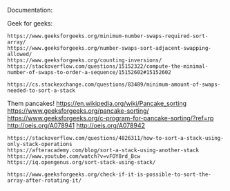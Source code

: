 Documentation:

Geek for geeks:

    https://www.geeksforgeeks.org/minimum-number-swaps-required-sort-array/
    https://www.geeksforgeeks.org/number-swaps-sort-adjacent-swapping-allowed/
    https://www.geeksforgeeks.org/counting-inversions/
    https://stackoverflow.com/questions/15152322/compute-the-minimal-number-of-swaps-to-order-a-sequence/15152602#15152602

    https://cs.stackexchange.com/questions/83489/minimum-amount-of-swaps-needed-to-sort-a-stack


Them pancakes!
    https://en.wikipedia.org/wiki/Pancake_sorting
    https://www.geeksforgeeks.org/pancake-sorting/
    https://www.geeksforgeeks.org/c-program-for-pancake-sorting/?ref=rp
    http://oeis.org/A078941
    http://oeis.org/A078942


    https://stackoverflow.com/questions/4826311/how-to-sort-a-stack-using-only-stack-operations
    https://afteracademy.com/blog/sort-a-stack-using-another-stack
    https://www.youtube.com/watch?v=vFOY8rd_Bcw
    https://iq.opengenus.org/sort-stack-using-stack/

    https://www.geeksforgeeks.org/check-if-it-is-possible-to-sort-the-array-after-rotating-it/
